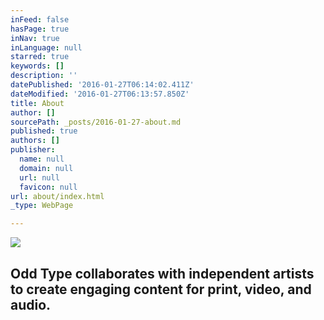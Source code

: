 ```yaml
---
inFeed: false
hasPage: true
inNav: true
inLanguage: null
starred: true
keywords: []
description: ''
datePublished: '2016-01-27T06:14:02.411Z'
dateModified: '2016-01-27T06:13:57.850Z'
title: About
author: []
sourcePath: _posts/2016-01-27-about.md
published: true
authors: []
publisher:
  name: null
  domain: null
  url: null
  favicon: null
url: about/index.html
_type: WebPage

---
```

![](https://the-grid-user-content.s3-us-west-2.amazonaws.com/4a15881a-df30-4075-a09c-212423072424.png)

## Odd Type collaborates with independent artists to create engaging content for print, video, and audio.